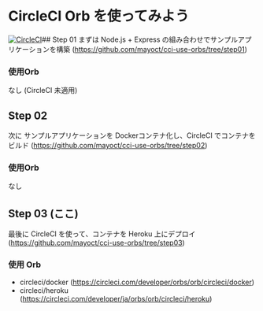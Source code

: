 # CircleCI Orb を使ってみよう
[![CircleCI](https://circleci.com/gh/mayoct/cci-use-orbs/tree/step03.svg?style=svg)](https://circleci.com/gh/mayoct/cci-use-orbs/tree/step03)## Step 01
まずは Node.js + Express の組み合わせでサンプルアプリケーションを構築
(https://github.com/mayoct/cci-use-orbs/tree/step01)
### 使用Orb
なし (CircleCI 未適用)

## Step 02
次に サンプルアプリケーションを Dockerコンテナ化し、CircleCI でコンテナをビルド
(https://github.com/mayoct/cci-use-orbs/tree/step02)
### 使用Orb
なし

## Step 03 (ここ)
最後に CircleCI を使って、コンテナを Heroku 上にデプロイ
(https://github.com/mayoct/cci-use-orbs/tree/step03)
### 使用 Orb
- circleci/docker (https://circleci.com/developer/orbs/orb/circleci/docker)
- circleci/heroku (https://circleci.com/developer/ja/orbs/orb/circleci/heroku)